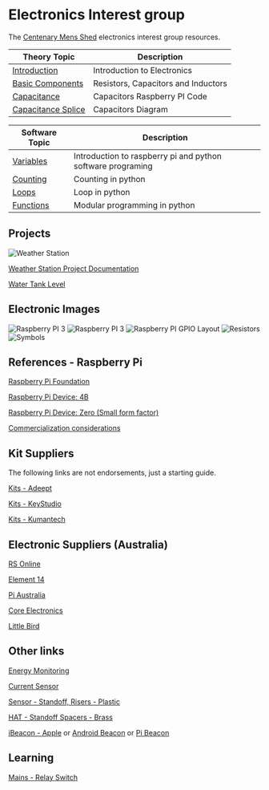 # Electronics Interest group

The [Centenary Mens Shed](http://www.csms.org.au/) electronics interest group resources.

| Theory Topic                  | Description              |
|------------------------|--------------------------|
| [Introduction](Week%201%20Introduction.pdf) | Introduction to Electronics |
| [Basic Components](Week%202%20Basic%20Components.pdf) | Resistors, Capacitors and Inductors |
| [Capacitance](Cap-meter_Code.zip) | Capacitors Raspberry PI Code |
| [Capacitance Splice](Capacitance-meter-SPICE.zip) | Capacitors Diagram |

| Software Topic                  | Description              |
|------------------------|--------------------------|
| [Variables](Lesson1-Variables/Readme.md) | Introduction to raspberry pi and python software programing |
| [Counting](Lesson2-Counting/Readme.md) | Counting in python |
| [Loops](Lesson3-Loops/Readme.md) | Loop in python |
| [Functions](Lesson4-Functions/Readme.md) | Modular programming in python |

## Projects

![Weather Station](assets/WeatherStation.svg)

[Weather Station Project Documentation](Weather-Station-Project.md)

[Water Tank Level](https://core-electronics.com.au/projects/lora-wan-tank-level-sensor-node)

## Electronic Images

![Raspberry PI 3](assets/Raspberry_Pi_3_Model_B.png)
![Raspberry PI 3](assets/Raspberry_Pi_4_Model_B.jpg)
![Raspberry PI GPIO Layout](assets/raspberry_pi_Raspberry-Pi-GPIO-Layout-Model-B-Plus.png)
![Resistors](assets/ResistorColourCodes.png)
![Symbols](assets/ElectronicSymbol.png)

## References - Raspberry Pi

[Raspberry Pi Foundation](https://www.raspberrypi.org/)

[Raspberry Pi Device: 4B](https://www.raspberrypi.org/products/raspberry-pi-4-model-b/)

[Raspberry Pi Device: Zero (Small form factor)](https://www.raspberrypi.org/products/raspberry-pi-zero-w/)

[Commercialization considerations](https://www.hallsteninnovations.com/raspberry-pi-to-production/)

## Kit Suppliers

The following links are not endorsements, just a starting guide.

[Kits - Adeept](https://www.adeept.com/)

[Kits - KeyStudio](https://www.keyestudio.com/)

[Kits - Kumantech](http://www.kumantech.com/)

## Electronic Suppliers (Australia)

[RS Online](https://au.rs-online.com/)

[Element 14](https://au.element14.com/)

[Pi Australia](https://raspberry.piaustralia.com.au/)

[Core Electronics](https://core-electronics.com.au/)

[Little Bird](https://www.littlebird.com.au/)

## Other links

[Energy Monitoring](https://learn.openenergymonitor.org/)

[Current Sensor](https://core-electronics.com.au/non-invasive-ac-current-sensor-20a-max-seeed-studio.html)

[Sensor - Standoff, Risers - Plastic](https://au.banggood.com/180-PCS-M2-Nylon-Plastic-Screw-Screw-nutsInsulated-Column-Pillar-Set-For-FPV-RC-Drone-p-1314659.html?gmcCountry=AU&currency=AUD)

[HAT - Standoff Spacers - Brass](https://au.banggood.com/270Pcs-M2-SingleDouble-pass-Copper-Pillar-Round-Screw-Brass-Standoff-Spacer-Isolation-Column-p-1385646.html?gmcCountry=AU&currency=AUD)

[iBeacon - Apple](https://www.theregister.com/2013/11/29/feature_diy_apple_ibeacons/) or [Android Beacon](https://circuitdigest.com/microcontroller-projects/turn-your-raspberry-pi-into-bluetooth-beacon-using-eddystone-ble-beacon) or [Pi Beacon](https://pimylifeup.com/raspberry-pi-ibeacon/)

## Learning

[Mains - Relay Switch](https://www.youtube.com/watch?v=bOGltcgiXiU)